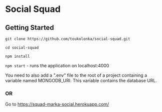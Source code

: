 # Social Squad

## Getting Started

`git clone https://github.com/toukolonka/social-squad.git`

`cd social-squad`

`npm install`

`npm start` - runs the application on localhost:4000

You need to also add a ".env" file to the root of a project containing a variable named MONGODB_URI. This variable contains the database URL.

### OR

Go to https://squad-marka-social.herokuapp.com/

